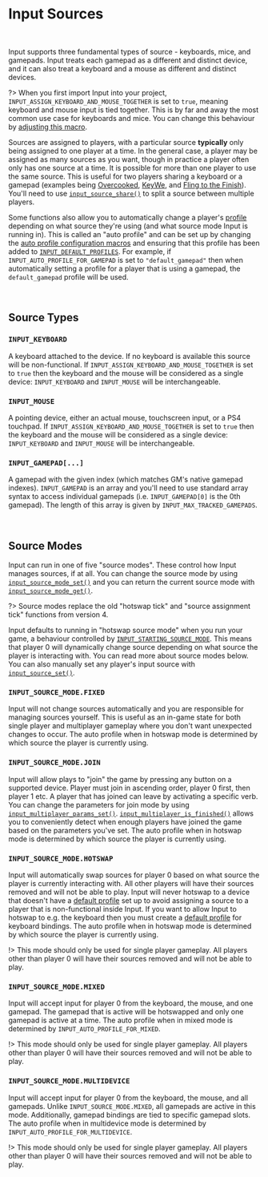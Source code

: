 # Input Sources

&nbsp;

Input supports three fundamental types of source - keyboards, mice, and gamepads. Input treats each gamepad as a different and distinct device, and it can also treat a keyboard and a mouse as different and distinct devices. 

?> When you first import Input into your project, `INPUT_ASSIGN_KEYBOARD_AND_MOUSE_TOGETHER` is set to `true`, meaning keyboard and mouse input is tied together. This is by far and away the most common use case for keyboards and mice. You can change this behaviour by [adjusting this macro](Configuration?id=profiles-and-bindings).

Sources are assigned to players, with a particular source **typically** only being assigned to one player at a time. In the general case, a player may be assigned as many sources as you want, though in practice a player often only has one source at a time. It is possible for more than one player to use the same source. This is useful for two players sharing a keyboard or a gamepad (examples being [Overcooked](https://store.steampowered.com/app/448510/Overcooked/), [KeyWe](https://store.steampowered.com/app/1242980/KeyWe/), and [Fling to the Finish](https://store.steampowered.com/app/1054430/Fling_to_the_Finish/)). You'll need to use [`input_source_share()`](Functions-(Sources)?id=input_source_sharesource-playerindex-autoprofile) to split a source between multiple players.

Some functions also allow you to automatically change a player's [profile](Profiles) depending on what source they're using (and what source mode Input is running in). This is called an "auto profile" and can be set up by changing the [auto profile configuration macros](Configuration?id=profiles-and-bindings) and ensuring that this profile has been added to [`INPUT_DEFAULT_PROFILES`](Configuration?id=profiles-and-bindings). For example, if `INPUT_AUTO_PROFILE_FOR_GAMEPAD` is set to `"default_gamepad"` then when automatically setting a profile for a player that is using a gamepad, the `default_gamepad` profile will be used.

&nbsp;

## Source Types

### `INPUT_KEYBOARD`

A keyboard attached to the device. If no keyboard is available this source will be non-functional. If `INPUT_ASSIGN_KEYBOARD_AND_MOUSE_TOGETHER` is set to `true` then the keyboard and the mouse will be considered as a single device: `INPUT_KEYBOARD` and `INPUT_MOUSE` will be interchangeable.

### `INPUT_MOUSE`

A pointing device, either an actual mouse, touchscreen input, or a PS4 touchpad. If `INPUT_ASSIGN_KEYBOARD_AND_MOUSE_TOGETHER` is set to `true` then the keyboard and the mouse will be considered as a single device: `INPUT_KEYBOARD` and `INPUT_MOUSE` will be interchangeable.

### `INPUT_GAMEPAD[...]`

A gamepad with the given index (which matches GM's native gamepad indexes). `INPUT_GAMEPAD` is an array and you'll need to use standard array syntax to access individual gamepads (i.e. `INPUT_GAMEPAD[0]` is the 0th gamepad). The length of this array is given by `INPUT_MAX_TRACKED_GAMEPADS`.

&nbsp;

## Source Modes

Input can run in one of five "source modes". These control how Input manages sources, if at all. You can change the source mode by using [`input_source_mode_set()`](Functions-(Sources)?id=input_source_mode_setmode) and you can return the current source mode with [`input_source_mode_get()`](Functions-(Sources)?id=input_source_mode_get).

?> Source modes replace the old "hotswap tick" and "source assignment tick" functions from version 4.

Input defaults to running in "hotswap source mode" when you run your game, a behaviour controlled by [`INPUT_STARTING_SOURCE_MODE`](Configuration?id=source-modes). This means that player 0 will dynamically change source depending on what source the player is interacting with. You can read more about source modes below. You can also manually set any player's input source with [`input_source_set()`](Functions-(Sources)?id=input_source_setsource-playerindex-autoprofile).

### `INPUT_SOURCE_MODE.FIXED`

Input will not change sources automatically and you are responsible for managing sources yourself. This is useful as an in-game state for both single player and multiplayer gameplay where you don't want unexpected changes to occur. The auto profile when in hotswap mode is determined by which source the player is currently using.

### `INPUT_SOURCE_MODE.JOIN`

Input will allow plays to "join" the game by pressing any button on a supported device. Player must join in ascending order, player 0 first, then player 1 etc. A player that has joined can leave by activating a specific verb. You can change the parameters for join mode by using [`input_multiplayer_params_set()`](Functions-(Players)?id=input_multiplayer_params_setmin-max-dropdown). [`input_multiplayer_is_finished()`](Functions-(Players)?id=input_multiplayer_is_finished) allows you to conveniently detect when enough players have joined the game based on the parameters you've set. The auto profile when in hotswap mode is determined by which source the player is currently using.

### `INPUT_SOURCE_MODE.HOTSWAP`

Input will automatically swap sources for player 0 based on what source the player is currently interacting with. All other players will have their sources removed and will not be able to play. Input will never hotswap to a device that doesn't have a [default profile](Profiles) set up to avoid assigning a source to a player that is non-functional inside Input. If you want to allow Input to hotswap to e.g. the keyboard then you must create a [default profile](Profiles) for keyboard bindings. The auto profile when in hotswap mode is determined by which source the player is currently using.

!> This mode should only be used for single player gameplay. All players other than player 0 will have their sources removed and will not be able to play.

### `INPUT_SOURCE_MODE.MIXED`

Input will accept input for player 0 from the keyboard, the mouse, and one gamepad. The gamepad that is active will be hotswapped and only one gamepad is active at a time. The auto profile when in mixed mode is determined by `INPUT_AUTO_PROFILE_FOR_MIXED`.

!> This mode should only be used for single player gameplay. All players other than player 0 will have their sources removed and will not be able to play.

### `INPUT_SOURCE_MODE.MULTIDEVICE`

Input will accept input for player 0 from the keyboard, the mouse, and all gamepads. Unlike `INPUT_SOURCE_MODE.MIXED`, all gamepads are active in this mode. Additionally, gamepad bindings are tied to specific gamepad slots. The auto profile when in multidevice mode is determined by `INPUT_AUTO_PROFILE_FOR_MULTIDEVICE`.

!> This mode should only be used for single player gameplay. All players other than player 0 will have their sources removed and will not be able to play.